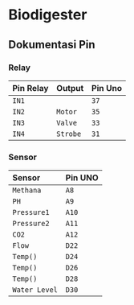 # Biodigester

## Dokumentasi Pin

### Relay

| Pin Relay | Output | Pin Uno| 
|:--------|:------- |:-------|
|`IN1`|` `|`37`|
|`IN2`|`Motor`|`35`|
|`IN3`|`Valve`|`33`|
|`IN4`|`Strobe`|`31`|

### Sensor

| Sensor | Pin UNO |
|:------- |:-------|
|`Methana`|`A8`|
|`PH`|`A9`|
|`Pressure1`|`A10`|
|`Pressure2`|`A11`|
|`CO2`|`A12`|
|`Flow`|`D22`|
|`Temp()`|`D24`|
|`Temp()`|`D26`|
|`Temp()`|`D28`|
|`Water Level`|`D30`|
